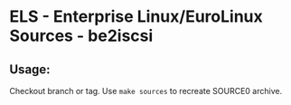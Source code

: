# ELS - Enterprise Linux/EuroLinux Sources - be2iscsi
 
## Usage:
  Checkout branch or tag. Use `make sources` to recreate  SOURCE0 archive.

